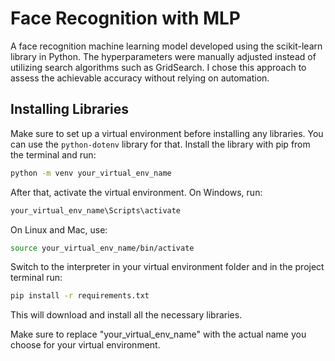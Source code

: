 # Face Recognition with MLP

A face recognition machine learning model developed using the scikit-learn library in Python. The hyperparameters were manually adjusted instead of utilizing search algorithms such as GridSearch. I chose this approach to assess the achievable accuracy without relying on automation.

## Installing Libraries

Make sure to set up a virtual environment before installing any libraries. You can use the `python-dotenv` library for that. Install the library with pip from the terminal and run:

```bash
python -m venv your_virtual_env_name
```

After that, activate the virtual environment. On Windows, run:

```bash
your_virtual_env_name\Scripts\activate
```

On Linux and Mac, use:

```bash
source your_virtual_env_name/bin/activate
```

Switch to the interpreter in your virtual environment folder and in the project terminal run:

```bash
pip install -r requirements.txt
```

This will download and install all the necessary libraries.

Make sure to replace "your_virtual_env_name" with the actual name you choose for your virtual environment.
